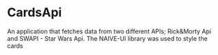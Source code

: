# CardsApi
An application that fetches data from two different APIs; Rick&amp;Morty Api and SWAPI - Star Wars Api. The NAIVE-UI library was used to style the cards
